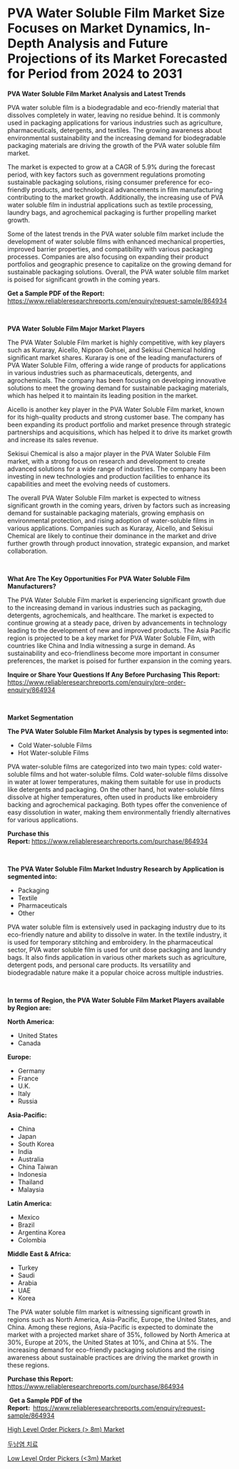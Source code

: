 <p><h1>PVA Water Soluble Film Market Size Focuses on Market Dynamics, In-Depth Analysis and Future Projections of its Market Forecasted for Period from 2024 to 2031</h1></p><p><strong>PVA Water Soluble Film Market Analysis and Latest Trends</strong></p>
<p><p>PVA water soluble film is a biodegradable and eco-friendly material that dissolves completely in water, leaving no residue behind. It is commonly used in packaging applications for various industries such as agriculture, pharmaceuticals, detergents, and textiles. The growing awareness about environmental sustainability and the increasing demand for biodegradable packaging materials are driving the growth of the PVA water soluble film market.</p><p>The market is expected to grow at a CAGR of 5.9% during the forecast period, with key factors such as government regulations promoting sustainable packaging solutions, rising consumer preference for eco-friendly products, and technological advancements in film manufacturing contributing to the market growth. Additionally, the increasing use of PVA water soluble film in industrial applications such as textile processing, laundry bags, and agrochemical packaging is further propelling market growth.</p><p>Some of the latest trends in the PVA water soluble film market include the development of water soluble films with enhanced mechanical properties, improved barrier properties, and compatibility with various packaging processes. Companies are also focusing on expanding their product portfolios and geographic presence to capitalize on the growing demand for sustainable packaging solutions. Overall, the PVA water soluble film market is poised for significant growth in the coming years.</p></p>
<p><strong>Get a Sample PDF of the Report:&nbsp;</strong> <a href="https://www.reliableresearchreports.com/enquiry/request-sample/864934">https://www.reliableresearchreports.com/enquiry/request-sample/864934</a></p>
<p>&nbsp;</p>
<p><strong>PVA Water Soluble Film Major Market Players</strong></p>
<p><p>The PVA Water Soluble Film market is highly competitive, with key players such as Kuraray, Aicello, Nippon Gohsei, and Sekisui Chemical holding significant market shares. Kuraray is one of the leading manufacturers of PVA Water Soluble Film, offering a wide range of products for applications in various industries such as pharmaceuticals, detergents, and agrochemicals. The company has been focusing on developing innovative solutions to meet the growing demand for sustainable packaging materials, which has helped it to maintain its leading position in the market.</p><p>Aicello is another key player in the PVA Water Soluble Film market, known for its high-quality products and strong customer base. The company has been expanding its product portfolio and market presence through strategic partnerships and acquisitions, which has helped it to drive its market growth and increase its sales revenue.</p><p>Sekisui Chemical is also a major player in the PVA Water Soluble Film market, with a strong focus on research and development to create advanced solutions for a wide range of industries. The company has been investing in new technologies and production facilities to enhance its capabilities and meet the evolving needs of customers.</p><p>The overall PVA Water Soluble Film market is expected to witness significant growth in the coming years, driven by factors such as increasing demand for sustainable packaging materials, growing emphasis on environmental protection, and rising adoption of water-soluble films in various applications. Companies such as Kuraray, Aicello, and Sekisui Chemical are likely to continue their dominance in the market and drive further growth through product innovation, strategic expansion, and market collaboration.</p></p>
<p>&nbsp;</p>
<p><strong>What Are The Key Opportunities For PVA Water Soluble Film Manufacturers?</strong></p>
<p><p>The PVA Water Soluble Film market is experiencing significant growth due to the increasing demand in various industries such as packaging, detergents, agrochemicals, and healthcare. The market is expected to continue growing at a steady pace, driven by advancements in technology leading to the development of new and improved products. The Asia Pacific region is projected to be a key market for PVA Water Soluble Film, with countries like China and India witnessing a surge in demand. As sustainability and eco-friendliness become more important in consumer preferences, the market is poised for further expansion in the coming years.</p></p>
<p><strong>Inquire or Share Your Questions If Any Before Purchasing This Report:</strong> <a href="https://www.reliableresearchreports.com/enquiry/pre-order-enquiry/864934">https://www.reliableresearchreports.com/enquiry/pre-order-enquiry/864934</a></p>
<p>&nbsp;</p>
<p><strong>Market Segmentation</strong></p>
<p><strong>The PVA Water Soluble Film Market Analysis by types is segmented into:</strong></p>
<p><ul><li>Cold Water-soluble Films</li><li>Hot Water-soluble Films</li></ul></p>
<p><p>PVA water-soluble films are categorized into two main types: cold water-soluble films and hot water-soluble films. Cold water-soluble films dissolve in water at lower temperatures, making them suitable for use in products like detergents and packaging. On the other hand, hot water-soluble films dissolve at higher temperatures, often used in products like embroidery backing and agrochemical packaging. Both types offer the convenience of easy dissolution in water, making them environmentally friendly alternatives for various applications.</p></p>
<p><strong>Purchase this Report:&nbsp;</strong><a href="https://www.reliableresearchreports.com/purchase/864934">https://www.reliableresearchreports.com/purchase/864934</a></p>
<p>&nbsp;</p>
<p><strong>The PVA Water Soluble Film Market Industry Research by Application is segmented into:</strong></p>
<p><ul><li>Packaging</li><li>Textile</li><li>Pharmaceuticals</li><li>Other</li></ul></p>
<p><p>PVA water soluble film is extensively used in packaging industry due to its eco-friendly nature and ability to dissolve in water. In the textile industry, it is used for temporary stitching and embroidery. In the pharmaceutical sector, PVA water soluble film is used for unit dose packaging and laundry bags. It also finds application in various other markets such as agriculture, detergent pods, and personal care products. Its versatility and biodegradable nature make it a popular choice across multiple industries.</p></p>
<p>&nbsp;</p>
<p><strong>In terms of Region, the PVA Water Soluble Film Market Players available by Region are:</strong></p>
<p>
    <p> <strong> North America: </strong>
        <ul>
            <li>United States</li>
            <li>Canada</li>
        </ul>
        </p> 
    <p> <strong> Europe: </strong>
        <ul>
            <li>Germany</li>
            <li>France</li>
            <li>U.K.</li>
            <li>Italy</li>
            <li>Russia</li>
        </ul>
        </p> 
    <p> <strong> Asia-Pacific: </strong>
        <ul>
            <li>China</li>
            <li>Japan</li>
            <li>South Korea</li>
            <li>India</li>
            <li>Australia</li>
            <li>China Taiwan</li>
            <li>Indonesia</li>
            <li>Thailand</li>
            <li>Malaysia</li>
        </ul>
        </p> 
    <p> <strong> Latin America: </strong>
        <ul>
            <li>Mexico</li>
            <li>Brazil</li>
            <li>Argentina Korea</li>
            <li>Colombia</li>
        </ul>
        </p> 
    <p> <strong> Middle East & Africa: </strong>
        <ul>
            <li>Turkey</li>
            <li>Saudi</li>
            <li>Arabia</li>
            <li>UAE</li>
            <li>Korea</li>
        </ul>
    </p>
    </p>
<p><p>The PVA water soluble film market is witnessing significant growth in regions such as North America, Asia-Pacific, Europe, the United States, and China. Among these regions, Asia-Pacific is expected to dominate the market with a projected market share of 35%, followed by North America at 30%, Europe at 20%, the United States at 10%, and China at 5%. The increasing demand for eco-friendly packaging solutions and the rising awareness about sustainable practices are driving the market growth in these regions.</p></p>
<p><strong>Purchase this Report: </strong><a href="https://www.reliableresearchreports.com/purchase/864934">https://www.reliableresearchreports.com/purchase/864934</a></p>
<p>&nbsp;<strong>Get a Sample PDF of the Report:&nbsp;&nbsp;</strong><a href="https://www.reliableresearchreports.com/enquiry/request-sample/864934">https://www.reliableresearchreports.com/enquiry/request-sample/864934</a></p>
<p><strong></strong></p>
<p><p><a href="https://view.publitas.com/reportprime-1/decoding-the-high-level-order-pickers-8m-market-a-deep-dive-into-the-latest-market-trends-market-segmentation-and-competitive-analysis/">High Level Order Pickers (> 8m) Market</a></p><p><a href="https://medium.com/@minimini78678/%ED%8F%AC%EC%9A%B0%EC%B9%98%ED%8B%B0%EC%8A%A4-%EC%B9%98%EB%A3%8C-%EC%8B%9C%EC%9E%A5-%EA%B7%9C%EB%AA%A8-%EB%B0%8F-%EC%8B%9C%EC%9E%A5-%EB%8F%99%ED%96%A5-%EC%99%84%EC%A0%84%ED%95%9C-%EC%82%B0%EC%97%85-%EA%B0%9C%EC%9A%94-2024%EB%85%84%EB%B6%80%ED%84%B0-2031%EB%85%84%EA%B9%8C%EC%A7%80-9707dd0fcf16">두낭염 치료</a></p><p><a href="https://view.publitas.com/reportprime-1/decoding-the-low-level-order-pickers-3m-market-a-deep-dive-into-the-latest-market-trends-market-segmentation-and-competitive-analysis/">Low Level Order Pickers (<3m) Market</a></p></p>